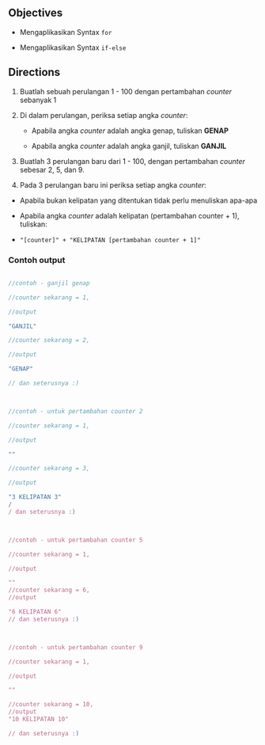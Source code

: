 ## Objectives



- Mengaplikasikan Syntax `for`

- Mengaplikasikan Syntax `if-else`



## Directions


1. Buatlah sebuah perulangan 1 - 100 dengan pertambahan *counter* sebanyak 1

2. Di dalam perulangan, periksa setiap angka *counter*:
    
	- Apabila angka *counter* adalah angka genap, tuliskan **GENAP**
    
	- Apabila angka *counter* adalah angka ganjil, tuliskan **GANJIL**

3. Buatlah 3 perulangan baru dari 1 - 100, dengan pertambahan *counter* sebesar 2, 5, dan 9.

4. Pada 3 perulangan baru ini periksa setiap angka *counter*:
   
 - Apabila bukan kelipatan yang ditentukan tidak perlu menuliskan apa-apa
    
- Apabila angka *counter* adalah kelipatan (pertambahan counter + 1), tuliskan:
    
- `"[counter]" + "KELIPATAN [pertambahan counter + 1]"`




### Contoh output



```javascript

//contoh - ganjil genap

//counter sekarang = 1,

//output

"GANJIL"

//counter sekarang = 2,

//output

"GENAP"

// dan seterusnya :)



//contoh - untuk pertambahan counter 2

//counter sekarang = 1,

//output

""

//counter sekarang = 3,

//output

"3 KELIPATAN 3" 
/
/ dan seterusnya :)



//contoh - untuk pertambahan counter 5

//counter sekarang = 1,

//output

""
//counter sekarang = 6,
//output

"6 KELIPATAN 6"
// dan seterusnya :)



//contoh - untuk pertambahan counter 9

//counter sekarang = 1,

//output

""

//counter sekarang = 10,
//output
"10 KELIPATAN 10"

// dan seterusnya :)
```
